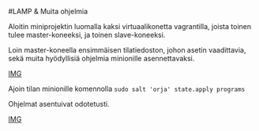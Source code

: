 #LAMP & Muita ohjelmia

Aloitin miniprojektin luomalla kaksi virtuaalikonetta vagrantilla, joista toinen tulee master-koneeksi, ja toinen slave-koneeksi.

Loin master-koneella ensimmäisen tilatiedoston, johon asetin vaadittavia, sekä muita hyödyllisiä ohjelmia minionille asennettavaksi.

[IMG](https://github.com/taanttila/palvelintenhallinta-miniprojekti/blob/main/screenshots/programs.png)

Ajoin tilan minionille komennolla `sudo salt 'orja' state.apply programs`

Ohjelmat asentuivat odotetusti.

[IMG](https://github.com/taanttila/palvelintenhallinta-miniprojekti/blob/main/screenshots/asennusprograms.PNG)

